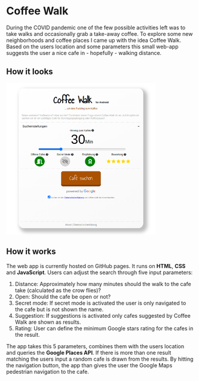 # Coffee Walk

During the COVID pandemic one of the few possible activities left was to take walks and occasionally grab a take-away coffee. To explore some new neighborhoods and coffee places I came up with the idea Coffee Walk. Based on the users location and some parameters this small web-app suggests the user a nice cafe in - hopefully - walking distance.

## How it looks

<img src="./img/coffeewalk-home-screenshot.png" alt="drawing" width="400"/>


## How it works

The web app is currently hosted on GitHub pages. It runs on **HTML**, **CSS** and **JavaScript**. Users can adjust the search through five input parameters:

1. Distance: Approximately how many minutes should the walk to the cafe take (calculated as the crow flies)?
2. Open: Should the cafe be open or not?
3. Secret mode: If secret mode is activated the user is only navigated to the cafe but is not shown the name.
4. Suggestion: If suggestions is activated only cafes suggested by Coffee Walk are shown as results.
5. Rating: User can define the minimum Google stars rating for the cafes in the result.

The app takes this 5 parameters, combines them with the users location and queries the **Google Places API**. If there is more than one result matching the users input a random cafe is drawn from the results. By hitting the navigation button, the app than gives the user the Google Maps pedestrian navigation to the cafe.
